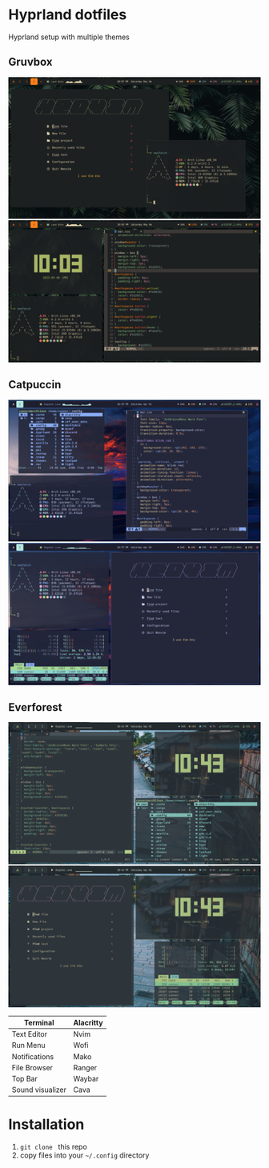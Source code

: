 # Hyprland dotfiles

Hyprland setup with multiple themes

## Gruvbox
![gruvbox1](/screenshots/gruvbox1.png)
![gruvbox2](/screenshots/gruvbox2.png)

## Catpuccin
![catpuccin1](/screenshots/catppuccin1.png)
![catpuccin2](/screenshots/catppuccin2.png)

## Everforest
![everforest1](/screenshots/everforest1.png)
![everforest2](/screenshots/everforest2.png)

| Terminal | Alacritty |
| ----------- | ----------- |
| Text Editor | Nvim |
| Run Menu | Wofi | 
| Notifications | Mako|
| File Browser | Ranger |
| Top Bar | Waybar | 
| Sound visualizer | Cava | 

# Installation 
1. ```git clone ``` this repo
2. copy files into your ```~/.config``` directory 
